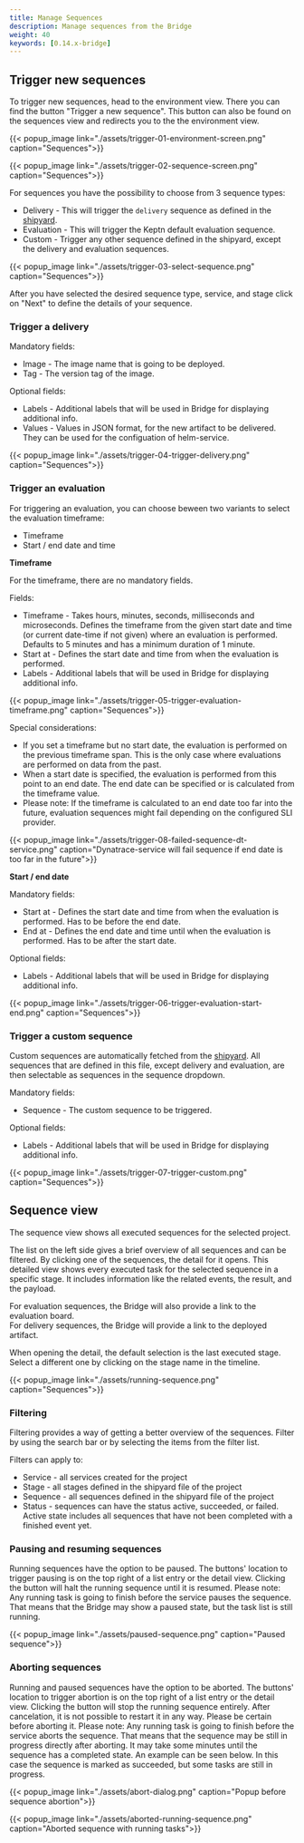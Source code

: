 ```yaml
---
title: Manage Sequences
description: Manage sequences from the Bridge
weight: 40
keywords: [0.14.x-bridge]
---
```


## Trigger new sequences

To trigger new sequences, head to the environment view. There you can find the button "Trigger a new sequence". This button can also be found on the sequences view and redirects you to the the environment view.

{{< popup_image
link="./assets/trigger-01-environment-screen.png"
caption="Sequences">}}

{{< popup_image
link="./assets/trigger-02-sequence-screen.png"
caption="Sequences">}}

For sequences you have the possibility to choose from 3 sequence types:

* Delivery - This will trigger the `delivery` sequence as defined in the [shipyard](../../../manage/shipyard/).
* Evaluation - This will trigger the Keptn default evaluation sequence.
* Custom - Trigger any other sequence defined in the shipyard, except the delivery and evaluation sequences.

{{< popup_image
link="./assets/trigger-03-select-sequence.png"
caption="Sequences">}}

After you have selected the desired sequence type, service, and stage click on "Next" to define the details of your sequence.

### Trigger a delivery

Mandatory fields:

* Image - The image name that is going to be deployed.
* Tag - The version tag of the image.

Optional fields:

* Labels - Additional labels that will be used in Bridge for displaying additional info.
* Values - Values in JSON format, for the new artifact to be delivered. They can be used for the configuation of helm-service.

{{< popup_image
link="./assets/trigger-04-trigger-delivery.png"
caption="Sequences">}}

### Trigger an evaluation

For triggering an evaluation, you can choose beween two variants to select the evaluation timeframe:

* Timeframe
* Start / end date and time

**Timeframe**

For the timeframe, there are no mandatory fields.

Fields:

* Timeframe - Takes hours, minutes, seconds, milliseconds and microseconds. Defines the timeframe from the given start date and time (or current date-time if not given) where an evaluation is performed. Defaults to 5 minutes and has a minimum duration of 1 minute.
* Start at - Defines the start date and time from when the evaluation is performed.
* Labels - Additional labels that will be used in Bridge for displaying additional info.

{{< popup_image
link="./assets/trigger-05-trigger-evaluation-timeframe.png"
caption="Sequences">}}

Special considerations:

* If you set a timeframe but no start date, the evaluation is performed on the previous timeframe span. This is the only case where evaluations are performed on data from the past.
* When a start date is specified, the evaluation is performed from this point to an end date. The end date can be specified or is calculated from the timeframe value.
* Please note: If the timeframe is calculated to an end date too far into the future, evaluation sequences might fail depending on the configured SLI provider.

{{< popup_image
link="./assets/trigger-08-failed-sequence-dt-service.png"
caption="Dynatrace-service will fail sequence if end date is too far in the future">}}

**Start / end date**

Mandatory fields:

* Start at - Defines the start date and time from when the evaluation is performed. Has to be before the end date.
* End at - Defines the end date and time until when the evaluation is performed. Has to be after the start date.

Optional fields:

* Labels - Additional labels that will be used in Bridge for displaying additional info.

{{< popup_image
link="./assets/trigger-06-trigger-evaluation-start-end.png"
caption="Sequences">}}

### Trigger a custom sequence

Custom sequences are automatically fetched from the [shipyard](../../../manage/shipyard/). All sequences that are defined in this file, except delivery and evaluation, are then selectable as sequences in the sequence dropdown.

Mandatory fields:

* Sequence - The custom sequence to be triggered.

Optional fields:

* Labels - Additional labels that will be used in Bridge for displaying additional info.

{{< popup_image
link="./assets/trigger-07-trigger-custom.png"
caption="Sequences">}}

## Sequence view

The sequence view shows all executed sequences for the selected project.

The list on the left side gives a brief overview of all sequences and can be filtered. By clicking one of the sequences, the detail for it opens.
This detailed view shows every executed task for the selected sequence in a specific stage. It includes information like the related events, the result, and the payload.

For evaluation sequences, the Bridge will also provide a link to the evaluation board.<br/>
For delivery sequences, the Bridge will provide a link to the deployed artifact.

When opening the detail, the default selection is the last executed stage. Select a different one by clicking on the stage name in the timeline.

{{< popup_image
link="./assets/running-sequence.png"
caption="Sequences">}}

### Filtering

Filtering provides a way of getting a better overview of the sequences. Filter by using the search bar or by selecting the items from the filter list.

Filters can apply to:

* Service - all services created for the project
* Stage - all stages defined in the shipyard file of the project
* Sequence - all sequences defined in the shipyard file of the project
* Status - sequences can have the status active, succeeded, or failed. Active state includes all sequences that have not been completed with a finished event yet.

### Pausing and resuming sequences
Running sequences have the option to be paused. The buttons' location to trigger pausing is on the top right of a list entry or the detail view. Clicking the button will halt the running sequence until it is resumed.
Please note: Any running task is going to finish before the service pauses the sequence. That means that the Bridge may show a paused state, but the task list is still running.

{{< popup_image
link="./assets/paused-sequence.png"
caption="Paused sequence">}}

### Aborting sequences
Running and paused sequences have the option to be aborted. The buttons' location to trigger abortion is on the top right of a list entry or the detail view. Clicking the button will stop the running sequence entirely. After cancelation, it is not possible to restart it in any way. Please be certain before aborting it.
Please note: Any running task is going to finish before the service aborts the sequence. That means that the sequence may be still in progress directly after aborting. It may take some minutes until the sequence has a completed state. An example can be seen below. In this case the sequence is marked as succeeded, but some tasks are still in progress.

{{< popup_image
link="./assets/abort-dialog.png"
caption="Popup before sequence abortion">}}

{{< popup_image
link="./assets/aborted-running-sequence.png"
caption="Aborted sequence with running tasks">}}

